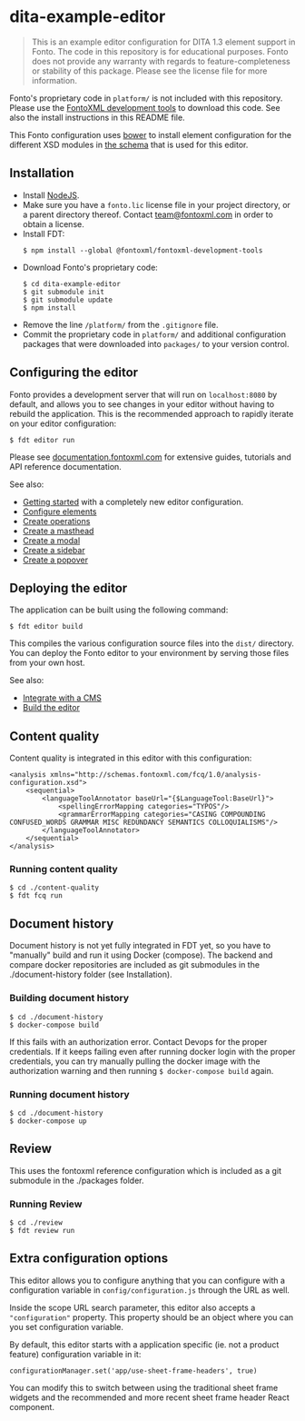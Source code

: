 # dita-example-editor

> This is an example editor configuration for DITA 1.3 element support in Fonto. The code in this repository is for
  educational purposes. Fonto does not provide any warranty with regards to feature-completeness or stability of this
  package. Please see the license file for more information.

Fonto's proprietary code in `platform/` is not included with this repository. Please use the [FontoXML
development tools](https://www.npmjs.com/package/@fontoxml/fontoxml-development-tools) to download this code. See also
the install instructions in this README file.

This Fonto configuration uses [bower](https://bower.io) to install element configuration for the different XSD modules
in [the schema](https://github.com/fontoxml/dita-example-schema-bundle) that is used for this editor.


## Installation

- Install [NodeJS](https://nodejs.org).
- Make sure you have a `fonto.lic` license file in your project directory, or a parent directory thereof. Contact
  [team@fontoxml.com](team@fontoxml.com) in order to obtain a license.
- Install FDT:
  ```
  $ npm install --global @fontoxml/fontoxml-development-tools
  ```
- Download Fonto's proprietary code:
  ```
  $ cd dita-example-editor
  $ git submodule init
  $ git submodule update
  $ npm install
  ```
- Remove the line `/platform/` from the `.gitignore` file.
- Commit the proprietary code in `platform/` and additional configuration packages that were downloaded into `packages/`
  to your version control.


## Configuring the editor

Fonto provides a development server that will run on `localhost:8080` by default, and allows you to see changes in your
editor without having to rebuild the application. This is the recommended approach to rapidly iterate on your editor
configuration:

```
$ fdt editor run
```

Please see [documentation.fontoxml.com](https://documentation.fontoxml.com/) for extensive guides, tutorials and API
reference documentation.

See also:
- [Getting started](https://documentation.fontoxml.com/editor/latest/getting-started-30015568.html) with a completely
  new editor configuration.
- [Configure elements](https://documentation.fontoxml.com/editor/latest/configure-elements-30024973.html)
- [Create operations](https://documentation.fontoxml.com/editor/latest/create-operations-30015649.html)
- [Create a masthead](https://documentation.fontoxml.com/editor/latest/create-a-masthead-30015704.html)
- [Create a modal](https://documentation.fontoxml.com/editor/latest/create-a-modal-25591873.html)
- [Create a sidebar](https://documentation.fontoxml.com/editor/latest/create-a-sidebar-25591877.html)
- [Create a popover](https://documentation.fontoxml.com/editor/latest/create-a-popover-30032241.html)


## Deploying the editor

The application can be built using the following command:

```
$ fdt editor build
```

This compiles the various configuration source files into the `dist/` directory. You can deploy the Fonto editor to your
environment by serving those files from your own host.

See also:

- [Integrate with a CMS](https://documentation.fontoxml.com/editor/latest/integrate-with-a-cms-3099086.html)
- [Build the editor](https://documentation.fontoxml.com/editor/latest/build-the-editor-25591923.html)


## Content quality

Content quality is integrated in this editor with this configuration:
```
<analysis xmlns="http://schemas.fontoxml.com/fcq/1.0/analysis-configuration.xsd">
	<sequential>
		<languageToolAnnotator baseUrl="{$LanguageTool:BaseUrl}">
			<spellingErrorMapping categories="TYPOS"/>
			<grammarErrorMapping categories="CASING COMPOUNDING CONFUSED_WORDS GRAMMAR MISC REDUNDANCY SEMANTICS COLLOQUIALISMS"/>
		</languageToolAnnotator>
	</sequential>
</analysis>
```


### Running content quality

```
$ cd ./content-quality
$ fdt fcq run
```


## Document history

Document history is not yet fully integrated in FDT yet, so you have to "manually" build and run it
using Docker (compose).
The backend and compare docker repositories are included as git submodules in the ./document-history
folder (see Installation).


### Building document history

```
$ cd ./document-history
$ docker-compose build
```

If this fails with an authorization error. Contact Devops for the proper credentials.
If it keeps failing even after running docker login with the proper credentials, you can try
manually pulling the docker image with the authorization warning and then running
`$ docker-compose build` again.


### Running document history

```
$ cd ./document-history
$ docker-compose up
```


## Review

This uses the fontoxml reference configuration which is included as a git submodule in the
./packages folder.


### Running Review

```
$ cd ./review
$ fdt review run
```


## Extra configuration options

This editor allows you to configure anything that you can configure with a configuration variable in
`config/configuration.js` through the URL as well.

Inside the scope URL search parameter, this editor also accepts a `"configuration"` property. This property should be an
object where you can you set configuration variable.

By default, this editor starts with a  application specific (ie. not a product feature) configuration variable in it:
```
configurationManager.set('app/use-sheet-frame-headers', true)
```

You can modify this to switch between using the traditional sheet frame widgets and the recommended and more recent
sheet frame header React component.
